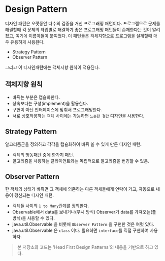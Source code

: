 # Design Pattern

디자인 패턴은 오랫동안 다수의 검증을 거친 프로그래밍 패턴이다.
프로그램으로 문제를 해결할때 각 문제의 타입별로 해결하기 좋은 프로그래밍 패턴들이 존재한다는 것이 알려졌고, 여기에 이름이들이 붙여졌다.
이 패턴들은 객체지향으로 프로그램을 설계할때 매우 유용하게 사용된다.

* Strategy Pattern
* Observer Pattern

그리고 이 디자인패턴에는 객체지향 원칙이 적용된다.

## 객체지향 원칙

* 바뀌는 부분은 캡슐화한다.
* 상속보다는 구성(implement)을 활용한다.
* 구현이 아닌 인터페이스에 맞춰서 프로그래밍한다.
* 서로 상호작용하는 객체 사이에는 가능하면 `느슨한 결합` 디자인을 사용한다.

## Strategy Pattern
알고리즘군을 정의하고 각각을 캡슐화하여 바꿔 쓸 수 있게 만든 디자인 패턴.
* 객체의 행동패턴 중에 한가지 패턴.
* 알고리즘을 사용하는 클라이언트와는 독립적으로 알고리즘을 변경할 수 있음.

## Observer Pattern
한 객체의 상태가 바뀌면 그 객체에 의존하는 다른 객체들에게 연락이 가고, 자동으로 내용이 갱신되는 디자인 패턴.
* 객체들 사이의 `1 to Many`관계를 정의한다.
* Observable에서 data를 보내거나(푸시 방식) Observer가 data를 가져오는(풀 방식)을 사용할 수 있다.
* java.util.Observable 을 비롯해 `Observer Pattern` 을 구현한 것은 여럿 있다.
* java.util.Observable 은 `class` 이다. 필요하면 `interface`를 직접 구현하여 사용하자.

> 본 저장소의 코드는 'Head First Design Patterns'의 내용을 기반으로 하고 있다.
